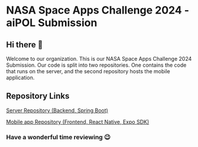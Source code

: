 # NASA Space Apps Challenge 2024 - aiPOL Submission
## Hi there 👋
Welcome to our organization. This is our NASA Space Apps Challenge 2024 Submission. Our code is split into two repositories. One contains the code that runs on the server, and the second repository hosts the mobile application.

## Repository Links
[Server Repository (Backend, Spring Boot)](https://github.com/ai-poland/agroadvisor-server)

[Mobile app Repository (Frontend, React Native, Expo SDK)](https://github.com/ai-poland/agroadvisor-app)

### Have a wonderful time reviewing 😉
